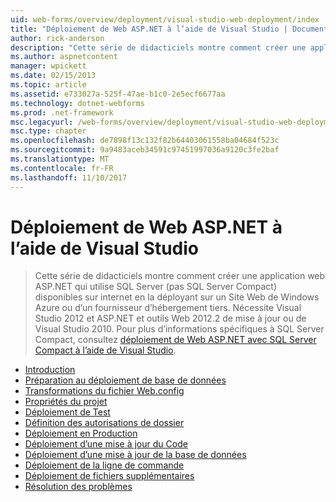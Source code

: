 ```yaml
---
uid: web-forms/overview/deployment/visual-studio-web-deployment/index
title: "Déploiement de Web ASP.NET à l’aide de Visual Studio | Documents Microsoft"
author: rick-anderson
description: "Cette série de didacticiels montre comment créer une application web ASP.NET qui utilise SQL Server (pas SQL Server Compact) disponibles sur internet en la déployant t..."
ms.author: aspnetcontent
manager: wpickett
ms.date: 02/15/2013
ms.topic: article
ms.assetid: e733027a-525f-47ae-b1c0-2e5ecf6677aa
ms.technology: dotnet-webforms
ms.prod: .net-framework
msc.legacyurl: /web-forms/overview/deployment/visual-studio-web-deployment
msc.type: chapter
ms.openlocfilehash: de7898f13c132f82b64403061558ba04684f523c
ms.sourcegitcommit: 9a9483aceb34591c97451997036a9120c3fe2baf
ms.translationtype: MT
ms.contentlocale: fr-FR
ms.lasthandoff: 11/10/2017
---
```

<a name="aspnet-web-deployment-using-visual-studio"></a>Déploiement de Web ASP.NET à l’aide de Visual Studio
====================
> Cette série de didacticiels montre comment créer une application web ASP.NET qui utilise SQL Server (pas SQL Server Compact) disponibles sur internet en la déployant sur un Site Web de Windows Azure ou d’un fournisseur d’hébergement tiers. Nécessite Visual Studio 2012 et ASP.NET et outils Web 2012.2 de mise à jour ou de Visual Studio 2010. Pour plus d’informations spécifiques à SQL Server Compact, consultez [déploiement de Web ASP.NET avec SQL Server Compact à l’aide de Visual Studio](../../older-versions-getting-started/deployment-to-a-hosting-provider/deployment-to-a-hosting-provider-introduction-1-of-12.md).


- [Introduction](introduction.md)
- [Préparation au déploiement de base de données](preparing-databases.md)
- [Transformations du fichier Web.config](web-config-transformations.md)
- [Propriétés du projet](project-properties.md)
- [Déploiement de Test](deploying-to-iis.md)
- [Définition des autorisations de dossier](setting-folder-permissions.md)
- [Déploiement en Production](deploying-to-production.md)
- [Déploiement d’une mise à jour du Code](deploying-a-code-update.md)
- [Déploiement d’une mise à jour de la base de données](deploying-a-database-update.md)
- [Déploiement de la ligne de commande](command-line-deployment.md)
- [Déploiement de fichiers supplémentaires](deploying-extra-files.md)
- [Résolution des problèmes](troubleshooting.md)
